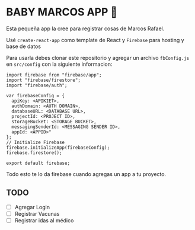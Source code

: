 # BABY MARCOS APP 👶

Esta pequeña app la cree para registrar cosas de Marcos Rafael.

Usé `create-react-app` como template de React y `Firebase` para hosting y base de datos

Para usarla debes clonar este repositorio y agregar un archivo `fbConfig.js` en `src/config` con la siguiente informacion:

```
import firebase from "firebase/app";
import "firebase/firestore";
import "firebase/auth";

var firebaseConfig = {
  apiKey: <APIKIET>,
  authDomain: <AUTH DOMAIN>,
  databaseURL: <DATABASE URL>, 
  projectId: <PROJECT ID>,
  storageBucket: <STORAGE BUCKET>,
  messagingSenderId: <MESSAGING SENDER ID>,
  appId: <APPID>"
};
// Initialize Firebase
firebase.initializeApp(firebaseConfig);
firebase.firestore();

export default firebase;
```
Todo esto te lo da firebase cuando agregas un app a tu proyecto.


## TODO
 
- [ ] Agregar Login
- [ ] Registrar Vacunas
- [ ] Registrar idas al médico